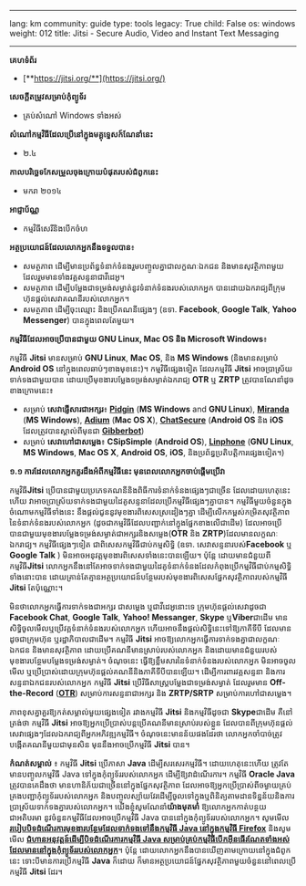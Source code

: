 

---

lang: km
community: guide
type: tools
legacy: True
child: False
os: windows
weight: 012
title: Jitsi - Secure Audio, Video and Instant Text Messaging 

---

**គេហទំព័រ**

- [**https://jitsi.org/**](https://jitsi.org/)

**សេចក្តីតម្រូវសម្រាប់កុំព្យូទ័រ**

- គ្រប់សំណៅ Windows ទាំងអស់

**សំណៅកម្មវិធីដែលប្រើនៅក្នុងមគ្គុទ្ទេសក៍ណែនាំនេះ**

- ២.៤

**កាលបរិច្ឆេទកែសម្រួលចុងក្រោយបំផុតរបស់ជំពូកនេះ**

- មករា ២០១៤

**អាជ្ញាប័ណ្ណ** 

- កម្មវិធីសេរីនិងបើកចំហ

**អត្ថប្រយោជន៍ដែលលោកអ្នកនឹងទទួលបាន**៖

- សមត្ថភាព ដើម្បីមានប្រព័ន្ធទំនាក់ទំនងរួមបញ្ចូលគ្នាជាលក្ខណៈឯកជន និងមានសុវត្ថិភាពមួយ ដែលរួមមានទាំងវគ្គសន្ទនាជាវីដេអូ។
- សមត្ថភាព ដើម្បីបម្លែងជាទម្រង់សម្ងាត់នូវទំនាក់ទំនងរបស់លោកអ្នក បានដោយឯករាជ្យពីក្រុមហ៊ុនផ្តល់សេវាគណនីរបស់លោកអ្នក។
- សមត្ថភាព ដើម្បីចុះឈ្មោះ និងប្រើគណនីផ្សេងៗ (ឧទា. **Facebook**, **Google Talk**, **Yahoo Messenger**) បានក្នុងពេលតែមួយ។

**កម្មវិធីដែលអាចប្រើបានជាមួយ GNU Linux, Mac OS និង Microsoft Windows**៖

កម្មវិធី **Jitsi** មានសម្រាប់ **GNU Linux**, **Mac OS**, និង **MS Windows** (និងមានសម្រាប់ **Android OS** នៅក្នុងពេលឆាប់ៗខាងមុខនេះ)។ កម្មវិធីផ្សេងទៀត ដែលកម្មវិធី **Jitsi** អាចប្រាស្រ័យទាក់ទងជាមួយបាន ដោយប្រើមុខងារបម្លែងទម្រង់សម្ងាត់ឯករាជ្យ **OTR** ឬ **ZRTP** ត្រូវបានណែនាំដូចខាងក្រោមនេះ៖

- សម្រាប់ **សេវាផ្ញើសារជាអក្សរ**៖ [**Pidgin**](/km/pidgin_main) (**MS Windows** and **GNU Linux**), [**Miranda**](http://www.miranda-im.org/) (**MS Windows**), [**Adium**](https://adium.im/) (**Mac OS X**), [**ChatSecure**](https://guardianproject.info/apps/chatsecure/) (**Android OS** និង **iOS** ដែលត្រូវបានស្គាល់ពីមុនជា  [**Gibberbot**](/km/Gibberbot_main)) 
- សម្រាប់ **សេវាហៅជាសម្លេង**៖ **CSipSimple** (**Android OS**), [**Linphone**](http://www.linphone.org/) (**GNU Linux**, **MS Windows**, **Mac OS X**, **Android OS**, **iOS**, និងប្រព័ន្ធប្រតិបត្តិការផ្សេងទៀត។)


**១.១ ការដែលលោកអ្នកគួរដឹងអំពីកម្មវិធីនេះ មុនពេលលោកអ្នកចាប់ផ្តើមប្រើវា**

កម្មវិធី**Jitsi** ប្រើបានជាមួយប្រភេទគណនីនិងពិធីការទំនាក់ទំនងផ្សេងៗជាច្រើន ដែលដោយហេតុនេះហើយ វាអាចប្រាស្រ័យទាក់ទងជាមួយដៃគូសន្ទនាដែលប្រើកម្មវិធីផ្សេងៗគ្នាបាន។ កម្មវិធីមួយចំនួនក្នុងចំណោមកម្មវិធីទាំងនេះ នឹងផ្តល់ជូននូវមុខងារពិសេសស្រដៀងៗគ្នា ដើម្បីលើកកម្ពស់កម្រិតសុវត្ថិភាពនៃទំនាក់ទំនងរបស់លោកអ្នក (ដូចជាកម្មវិធីដែលបញ្ជាក់នៅក្នុងផ្នែកខាងលើជាដើម) ដែលអាចប្រើបានជាមួយមុខងារបម្លែងទម្រង់សម្ងាត់ជាអក្សរនិងសម្លេង(**OTR** និង **ZRTP**)ដែលមានលក្ខណៈឯករាជ្យ។ កម្មវិធីផ្សេងៗទៀត ជាពិសេសកម្មវិធីជាប់កម្មសិទ្ធិ (ឧទា. សេវាសន្ទនារបស់**Facebook** ឬ **Google Talk** ) មិនអាចអនុវត្តមុខងារពិសេសទាំងនេះបានឡើយ។ ប៉ុន្តែ ដោយមានជំនួយពីកម្មវិធី**Jitsi** លោកអ្នកនឹងនៅតែអាចទាក់ទងជាមួយដៃគូទំនាក់ទំនងដែលកំពុងប្រើកម្មវិធីជាប់កម្មសិទ្ធិទាំងនោះបាន ដោយគ្រាន់តែគ្មានអត្ថប្រយោជន៍បន្ថែមរបស់មុខងារពិសេសផ្នែកសុវត្ថិភាពរបស់កម្មវិធី **Jitsi** តែប៉ុណ្ណោះ។

មិនថាលោកអ្នកធ្វើការទាក់ទងជាអក្សរ ជាសម្លេង ឬជាវីដេអូនោះទេ  ក្រុមហ៊ុនផ្តល់សេវាដូចជា **Facebook Chat**, **Google Talk**, **Yahoo! Messanger**, **Skype** ឬ**Viber**ជាដើម មានសិទ្ធិចូលមើលឬប្រើវគ្គទំនាក់ទំនងរបស់លោកអ្នក ហើយអាចនឹងផ្តល់សិទ្ធិនេះទៅឱ្យភាគីទីបី ដែលមានដូចជាក្រុមហ៊ុន ឬរដ្ឋាភិបាលជាដើម។ កម្មវិធី **Jitsi** អាចឱ្យលោកអ្នកធ្វើការទាក់ទងគ្នាជាលក្ខណៈឯកជន និងមានសុវត្ថិភាព ដោយប្រើគណនីមានស្រាប់របស់លោកអ្នក និងដោយមានជំនួយរបស់មុខងារបន្ថែមបម្លែងទម្រង់សម្ងាត់។ ចំណុចនេះ ធ្វើឱ្យខ្លឹមសារនៃទំនាក់ទំនងរបស់លោកអ្នក មិនអាចចូលមើល ឬប្រើប្រាស់ដោយក្រុមហ៊ុនផ្តល់គណនីនិងភាគីទីបីបានឡើយ។ ដើម្បីការពារវគ្គសន្ទនា និងការសន្ទនាឯកជនរបស់លោកអ្នក កម្មវិធី **Jitsi** ប្រើវិធីសាស្ត្របម្លែងជាទម្រង់សម្ងាត់ ដែលរួមមាន **Off-the-Record** ([**OTR**](/km/glossary#OTR)) សម្រាប់ការសន្ទនាជាអក្សរ និង **ZRTP/SRTP** សម្រាប់ការហៅជាសម្លេង។

ភាពខុសគ្នាគួរឱ្យកត់សម្គាល់មួយផ្សេងទៀត រវាងកម្មវិធី **Jitsi** និងកម្មវិធីដូចជា **Skype**ជាដើម គឺនៅត្រង់ថា កម្មវិធី **Jitsi** អាចឱ្យអ្នកប្រើប្រាស់បន្តប្រើគណនីមានស្រាប់របស់ខ្លួន ដែលបានពីក្រុមហ៊ុនផ្តល់សេវាផ្សេងៗដែលឯករាជ្យពីអ្នកអភិវឌ្ឍកម្មវិធី។ ចំណុចនេះមានន័យផងដែរថា លោកអ្នកចាំបាច់ត្រូវបង្កើតគណនីមួយជាមុនសិន មុននឹងអាចប្រើកម្មវិធី **Jitsi** បាន។

**កំណត់សម្គាល់** ៖ កម្មវិធី **Jitsi** ប្រើភាសា **Java** ដើម្បីសរសេរកម្មវិធី។ ដោយហេតុនេះហើយ ត្រូវតែមានបញ្ចូលកម្មវិធី Java ទៅក្នុងកុំព្យូទ័ររបស់លោកអ្នក ដើម្បីឱ្យវាដំណើរការ។ កម្មវិធី **Oracle Java** ត្រូវបានគេដឹងថា មានហានិភ័យជាច្រើននៅក្នុងផ្នែកសុវត្ថិភាព ដែលអាចឱ្យអ្នកប្រើប្រាស់ពីចម្ងាយគ្រប់គ្រងបញ្ជាកុំព្យូទ័ររបស់លោកអ្នក និងបញ្ចូលស្ប៉ាយវែរដើម្បីចូលទៅក្នុងឬពិនិត្យតាមដានទិន្នន័យនិងការប្រាស្រ័យទាក់ទងគ្នារបស់លោកអ្នក។ យើងខ្ញុំសូមណែនាំ**យ៉ាងមុតមាំ** ឱ្យលោកអ្នកកាត់បន្ថយជាអតិបរមា នូវចំនួនកម្មវិធីដែលអាចប្រើកម្មវិធី Java បាននៅក្នុងកុំព្យូទ័ររបស់លោកអ្នក។ សូមមើល [**របៀបបិទដំណើរការមុខងារបន្ថែមដែលទាក់ទងទៅនឹងកម្មវិធី Java នៅក្នុងកម្មវិធី Firefox**](/km/firefox_addons#3.2) និងសូមមើល [**ជំហានអនុវត្តន៍ដើម្បីបិទដំណើរការកម្មវិធី Java សម្រាប់គ្រប់កម្មវិធីបើកអ៊ីនធើរណែតទាំងអស់ដែលមាននៅក្នុងកុំព្យូទ័ររបស់លោកអ្នក**](https://www.java.com/download/help/disable_browser.xml)។ ប៉ុន្តែ ដោយលោកអ្នកនឹងបានឃើញតាមក្រោយនៅក្នុងជំពូកនេះ ទោះបីមានការប្រើកម្មវិធី **Java** ក៏ដោយ ក៏មានអត្ថប្រយោជន៍ផ្នែកសុវត្ថិភាពមួយចំនួននៅពេលប្រើកម្មវិធី **Jitsi** ដែរ។


